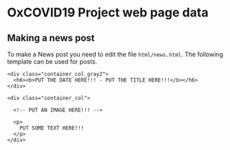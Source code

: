 # OxCOVID19 Project web page data

## Making a news post

To make a News post you need to edit the file `html/news.html`. The following
template can be used for posts.

```
<div class="container_col_gray2">
  <h6><b>PUT THE DATE HERE!!! - PUT THE TITLE HERE!!!</b></h6>
</div>

<div class="container_col">

  <!-- PUT AN IMAGE HERE!!! -->

  <p>
    PUT SOME TEXT HERE!!!
  </p>
</div>
```
